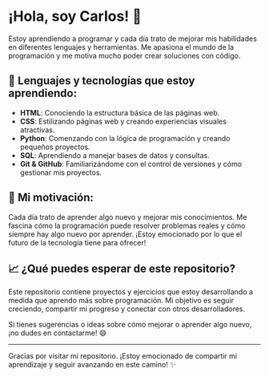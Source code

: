 # ¡Hola, soy Carlos! 👋

Estoy aprendiendo a programar y cada día trato de mejorar mis habilidades en diferentes lenguajes y herramientas. Me apasiona el mundo de la programación y me motiva mucho poder crear soluciones con código.

## 🌱 Lenguajes y tecnologías que estoy aprendiendo:
- **HTML**: Conociendo la estructura básica de las páginas web.
- **CSS**: Estilizando páginas web y creando experiencias visuales atractivas.
- **Python**: Comenzando con la lógica de programación y creando pequeños proyectos.
- **SQL**: Aprendiendo a manejar bases de datos y consultas.
- **Git & GitHub**: Familiarizándome con el control de versiones y cómo gestionar mis proyectos.

## 🚀 Mi motivación:
Cada día trato de aprender algo nuevo y mejorar mis conocimientos. Me fascina cómo la programación puede resolver problemas reales y cómo siempre hay algo nuevo por aprender. ¡Estoy emocionado por lo que el futuro de la tecnología tiene para ofrecer!

## 📈 ¿Qué puedes esperar de este repositorio?
Este repositorio contiene proyectos y ejercicios que estoy desarrollando a medida que aprendo más sobre programación. Mi objetivo es seguir creciendo, compartir mi progreso y conectar con otros desarrolladores.

Si tienes sugerencias o ideas sobre cómo mejorar o aprender algo nuevo, ¡no dudes en contactarme! 😄

---

Gracias por visitar mi repositorio. ¡Estoy emocionado de compartir mi aprendizaje y seguir avanzando en este camino! ✨


<!--
**CarlosMqz969/carlosmqz969** is a ✨ _special_ ✨ repository because its `README.md` (this file) appears on your GitHub profile.

Here are some ideas to get you started:

- 🔭 I’m currently working on ...
- 🌱 I’m currently learning ...
- 👯 I’m looking to collaborate on ...
- 🤔 I’m looking for help with ...
- 💬 Ask me about ...
- 📫 How to reach me: ...
- 😄 Pronouns: ...
- ⚡ Fun fact: ...
-->

